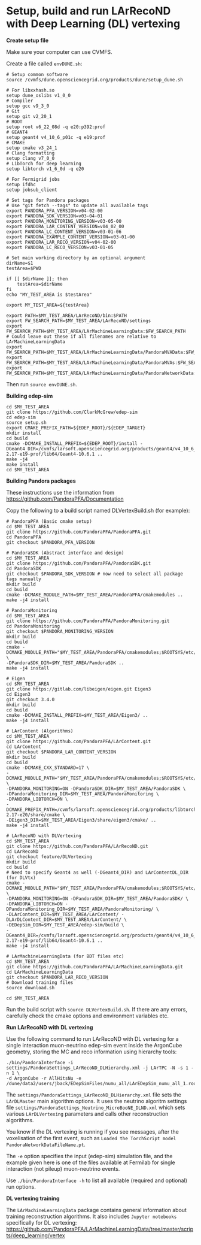 # Setup, build and run LArRecoND with Deep Learning (DL) vertexing

**Create setup file**

Make sure your computer can use CVMFS.

Create a file called `envDUNE.sh`:

```Shell
# Setup common software
source /cvmfs/dune.opensciencegrid.org/products/dune/setup_dune.sh

# For libxxhash.so
setup dune_oslibs v1_0_0
# Compiler
setup gcc v9_3_0
# Git
setup git v2_20_1
# ROOT
setup root v6_22_08d -q e20:p392:prof
# GEANT4
setup geant4 v4_10_6_p01c -q e19:prof
# CMAKE
setup cmake v3_24_1
# Clang formatting
setup clang v7_0_0
# LibTorch for deep learning
setup libtorch v1_6_0d -q e20

# For Fermigrid jobs
setup ifdhc
setup jobsub_client

# Set tags for Pandora packages
# Use "git fetch --tags" to update all available tags
export PANDORA_PFA_VERSION=v04-02-00
export PANDORA_SDK_VERSION=v03-04-01
export PANDORA_MONITORING_VERSION=v03-05-00
export PANDORA_LAR_CONTENT_VERSION=v04_02_00
export PANDORA_LC_CONTENT_VERSION=v03-01-06
export PANDORA_EXAMPLE_CONTENT_VERSION=v03-01-00
export PANDORA_LAR_RECO_VERSION=v04-02-00
export PANDORA_LC_RECO_VERSION=v03-01-05

# Set main working directory by an optional argument
dirName=$1
testArea=$PWD

if [[ $dirName ]]; then
    testArea=$dirName
fi
echo "MY_TEST_AREA is $testArea"

export MY_TEST_AREA=${testArea}

export PATH=$MY_TEST_AREA/LArRecoND/bin:$PATH
export FW_SEARCH_PATH=$MY_TEST_AREA/LArRecoND/settings
export FW_SEARCH_PATH=$MY_TEST_AREA/LArMachineLearningData:$FW_SEARCH_PATH
# Could leave out these if all filenames are relative to LArMachineLearningData
export FW_SEARCH_PATH=$MY_TEST_AREA/LArMachineLearningData/PandoraMVAData:$FW_SEARCH_PATH
export FW_SEARCH_PATH=$MY_TEST_AREA/LArMachineLearningData/PandoraMVAs:$FW_SEARCH_PATH
export FW_SEARCH_PATH=$MY_TEST_AREA/LArMachineLearningData/PandoraNetworkData:$FW_SEARCH_PATH
```

Then run `source envDUNE.sh`.

**Building edep-sim**

```Shell
cd $MY_TEST_AREA
git clone https://github.com/ClarkMcGrew/edep-sim
cd edep-sim
source setup.sh
export CMAKE_PREFIX_PATH=${EDEP_ROOT}/${EDEP_TARGET}
mkdir install
cd build
cmake -DCMAKE_INSTALL_PREFIX=${EDEP_ROOT}/install -DGeant4_DIR=/cvmfs/larsoft.opensciencegrid.org/products/geant4/v4_10_6_p01c/Linux64bit+3.10-2.17-e19-prof/lib64/Geant4-10.6.1 ..
make -j4
make install
cd $MY_TEST_AREA
```

**Building Pandora packages**

These instructions use the information from https://github.com/PandoraPFA/Documentation

Copy the following to a build script named DLVertexBuild.sh (for example):

```Shell
# PandoraPFA (Basic cmake setup)
cd $MY_TEST_AREA
git clone https://github.com/PandoraPFA/PandoraPFA.git
cd PandoraPFA
git checkout $PANDORA_PFA_VERSION

# PandoraSDK (Abstract interface and design)
cd $MY_TEST_AREA
git clone https://github.com/PandoraPFA/PandoraSDK.git
cd PandoraSDK
git checkout $PANDORA_SDK_VERSION # now need to select all package tags manually
mkdir build
cd build
cmake -DCMAKE_MODULE_PATH=$MY_TEST_AREA/PandoraPFA/cmakemodules ..
make -j4 install

# PandoraMonitoring
cd $MY_TEST_AREA
git clone https://github.com/PandoraPFA/PandoraMonitoring.git
cd PandoraMonitoring
git checkout $PANDORA_MONITORING_VERSION
mkdir build
cd build
cmake -DCMAKE_MODULE_PATH="$MY_TEST_AREA/PandoraPFA/cmakemodules;$ROOTSYS/etc/cmake" \
-DPandoraSDK_DIR=$MY_TEST_AREA/PandoraSDK ..
make -j4 install

# Eigen
cd $MY_TEST_AREA
git clone https://gitlab.com/libeigen/eigen.git Eigen3
cd Eigen3
git checkout 3.4.0
mkdir build
cd build
cmake -DCMAKE_INSTALL_PREFIX=$MY_TEST_AREA/Eigen3/ ..
make -j4 install

# LArContent (Algorithms)
cd $MY_TEST_AREA
git clone https://github.com/PandoraPFA/LArContent.git
cd LArContent
git checkout $PANDORA_LAR_CONTENT_VERSION
mkdir build
cd build
cmake -DCMAKE_CXX_STANDARD=17 \
-DCMAKE_MODULE_PATH="$MY_TEST_AREA/PandoraPFA/cmakemodules;$ROOTSYS/etc/cmake" \
-DPANDORA_MONITORING=ON -DPandoraSDK_DIR=$MY_TEST_AREA/PandoraSDK \
-DPandoraMonitoring_DIR=$MY_TEST_AREA/PandoraMonitoring \
-DPANDORA_LIBTORCH=ON \
-DCMAKE_PREFIX_PATH=/cvmfs/larsoft.opensciencegrid.org/products/libtorch/v1_6_0d/Linux64bit+3.10-2.17-e20/share/cmake \
-DEigen3_DIR=$MY_TEST_AREA/Eigen3/share/eigen3/cmake/ ..
make -j4 install

# LArRecoND with DLVertexing
cd $MY_TEST_AREA
git clone https://github.com/PandoraPFA/LArRecoND.git
cd LArRecoND
git checkout feature/DLVertexing
mkdir build
cd build
# Need to specify Geant4 as well (-DGeant4_DIR) and LArContentDL_DIR (for DLVtx)
cmake -DCMAKE_MODULE_PATH="$MY_TEST_AREA/PandoraPFA/cmakemodules;$ROOTSYS/etc/cmake" \
-DPANDORA_MONITORING=ON -DPandoraSDK_DIR=$MY_TEST_AREA/PandoraSDK/ \
-DPANDORA_LIBTORCH=ON -DPandoraMonitoring_DIR=$MY_TEST_AREA/PandoraMonitoring/ \
-DLArContent_DIR=$MY_TEST_AREA/LArContent/ -DLArDLContent_DIR=$MY_TEST_AREA/LArContent/ \
-DEDepSim_DIR=$MY_TEST_AREA/edep-sim/build \
-DGeant4_DIR=/cvmfs/larsoft.opensciencegrid.org/products/geant4/v4_10_6_p01c/Linux64bit+3.10-2.17-e19-prof/lib64/Geant4-10.6.1 ..
make -j4 install

# LArMachineLearningData (for BDT files etc)
cd $MY_TEST_AREA
git clone https://github.com/PandoraPFA/LArMachineLearningData.git
cd LArMachineLearningData
git checkout $PANDORA_LAR_RECO_VERSION
# Download training files
source download.sh

cd $MY_TEST_AREA
```

Run the build script with `source DLVertexBuild.sh`. If there are any errors,
carefully check the cmake options and environment variables etc.

**Run LArRecoND with DL vertexing**

Use the following command to run LArRecoND with DL vertexing for a
single interaction muon-neutrino edep-sim event inside the ArgonCube geometry,
storing the MC and reco information using hierarchy tools:

```Shell
./bin/PandoraInterface -i settings/PandoraSettings_LArRecoND_DLHierarchy.xml -j LArTPC -N -s 1 -n 1 \
-d ArgonCube -r AllHitsNu -e /dune/data2/users/jback/EDepSimFiles/numu_all/LArEDepSim_numu_all_1.root
```

The `settings/PandoraSettings_LArRecoND_DLHierarchy.xml` file sets the `LArDLMaster` main algorithm
options. It uses the neutrino algoritm settings file
`settings/PandoraSettings_Neutrino_MicroBooNE_DLND.xml` which sets various `LArDLVertexing`
parameters and calls other reconstruction algorithms.

You know if the DL vertexing is running if you see messages, after the voxelisation of the first event,
such as `Loaded the TorchScript model PandoraNetworkDataFileName.pt`.

The `-e` option specifies the input (edep-sim) simulation file, and the example given here
is one of the files available at Fermilab for single interaction (not pileup) muon-neutrino events.

Use `./bin/PandoraInterface -h` to list all available (required and optional) run options.

**DL vertexing training**

The `LArMachineLearningData` package contains general information about training reconstruction
algorithms. It also includes `Jupyter notebooks` specifically for DL vertexing:
https://github.com/PandoraPFA/LArMachineLearningData/tree/master/scripts/deep_learning/vertex
